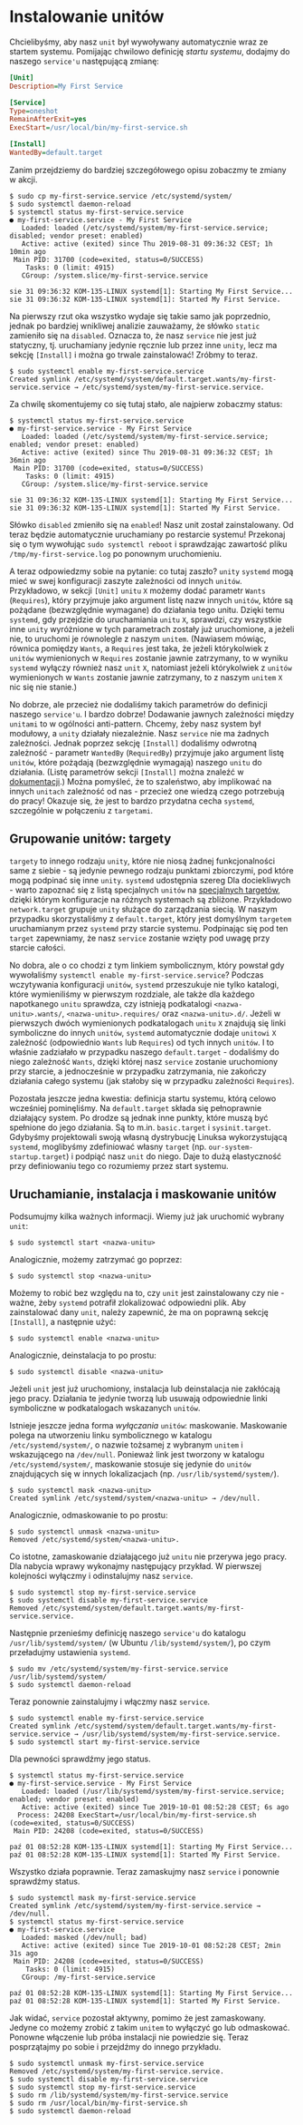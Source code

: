# Instalowanie unitów

Chcielibyśmy, aby nasz `unit` był wywoływany automatycznie wraz ze startem systemu. Pomijając chwilowo definicję _startu systemu_, dodajmy do naszego `service'u` następującą zmianę:

```ini
[Unit]
Description=My First Service

[Service]
Type=oneshot
RemainAfterExit=yes
ExecStart=/usr/local/bin/my-first-service.sh

[Install]
WantedBy=default.target
```

Zanim przejdziemy do bardziej szczegółowego opisu zobaczmy te zmiany w akcji.

```console
$ sudo cp my-first-service.service /etc/systemd/system/
$ sudo systemctl daemon-reload
$ systemctl status my-first-service.service
● my-first-service.service - My First Service
   Loaded: loaded (/etc/systemd/system/my-first-service.service; disabled; vendor preset: enabled)
   Active: active (exited) since Thu 2019-08-31 09:36:32 CEST; 1h 10min ago
 Main PID: 31700 (code=exited, status=0/SUCCESS)
    Tasks: 0 (limit: 4915)
   CGroup: /system.slice/my-first-service.service

sie 31 09:36:32 KOM-135-LINUX systemd[1]: Starting My First Service...
sie 31 09:36:32 KOM-135-LINUX systemd[1]: Started My First Service.
```

Na pierwszy rzut oka wszystko wydaje się takie samo jak poprzednio, jednak po bardziej wnikliwej analizie zauważamy, że słówko `static` zamieniło się na `disabled`. Oznacza to, że nasz `service` nie jest już statyczny, tj. uruchamiany jedynie ręcznie lub przez inne `unity`, lecz ma sekcję `[Install]` i można go trwale zainstalować! Zróbmy to teraz.

```console
$ sudo systemctl enable my-first-service.service
Created symlink /etc/systemd/system/default.target.wants/my-first-service.service → /etc/systemd/system/my-first-service.service.
```

Za chwilę skomentujemy co się tutaj stało, ale najpierw zobaczmy status:

```console
$ systemctl status my-first-service.service
● my-first-service.service - My First Service
   Loaded: loaded (/etc/systemd/system/my-first-service.service; enabled; vendor preset: enabled)
   Active: active (exited) since Thu 2019-08-31 09:36:32 CEST; 1h 36min ago
 Main PID: 31700 (code=exited, status=0/SUCCESS)
    Tasks: 0 (limit: 4915)
   CGroup: /system.slice/my-first-service.service

sie 31 09:36:32 KOM-135-LINUX systemd[1]: Starting My First Service...
sie 31 09:36:32 KOM-135-LINUX systemd[1]: Started My First Service.
```

Słówko `disabled` zmieniło się na `enabled`! Nasz unit został zainstalowany. Od teraz będzie automatycznie uruchamiany po restarcie systemu! Przekonaj się o tym wywołując `sudo systemctl reboot` i sprawdzając zawartość pliku `/tmp/my-first-service.log` po ponownym uruchomieniu.

A teraz odpowiedzmy sobie na pytanie: co tutaj zaszło? `unity` `systemd` mogą mieć w swej konfiguracji zaszyte zależności od innych `unitów`. Przykładowo, w sekcji `[Unit]` `unitu` `X` możemy dodać parametr `Wants` (`Requires`), który przyjmuje jako argument listę nazw innych `unitów`, które są pożądane (bezwzględnie wymagane) do działania tego unitu. Dzięki temu `systemd`, gdy przejdzie do uruchamiania `unitu` `X`, sprawdzi, czy wszystkie inne `unity` wyróżnione w tych parametrach zostały już uruchomione, a jeżeli nie, to uruchomi je równolegle z naszym `unitem`. (Nawiasem mówiąc, równica pomiędzy `Wants`, a `Requires` jest taka, że jeżeli którykolwiek z `unitów` wymienionych w `Requires` zostanie jawnie zatrzymany, to w wyniku `systemd` wyłączy również nasz `unit` `X`, natomiast jeżeli którykolwiek z `unitów` wymienionych w `Wants` zostanie jawnie zatrzymany, to z naszym `unitem` `X` nic się nie stanie.)

No dobrze, ale przecież nie dodaliśmy takich parametrów do definicji naszego `service'u`. I bardzo dobrze! Dodawanie jawnych zależności między `unitami` to w ogólności anti-pattern. Chcemy, żeby nasz system był modułowy, a `unity` działały niezależnie. Nasz `service` nie ma żadnych zależności. Jednak poprzez sekcję `[Install]` dodaliśmy odwrotną zależność - parametr `WantedBy` (`RequiredBy`) przyjmuje jako argument listę `unitów`, które pożądają (bezwzględnie wymagają) naszego `unitu` do działania. (Listę parametrów sekcji `[Install]` można znaleźć w [dokumentacji](https://www.freedesktop.org/software/systemd/man/systemd.unit.html#%5BInstall%5D%20Section%20Options).) Można pomyśleć, że to szaleństwo, aby implikować na innych `unitach` zależność od nas - przecież one wiedzą czego potrzebują do pracy! Okazuje się, że jest to bardzo przydatna cecha `systemd`, szczególnie w połączeniu z `targetami`.

## Grupowanie unitów: targety

`targety` to innego rodzaju `unity`, które nie niosą żadnej funkcjonalności same z siebie - są jedynie pewnego rodzaju punktami zbiorczymi, pod które mogą podpinać się inne `unity`. `systemd` udostępnia szereg Dla dociekliwych - warto zapoznać się z listą specjalnych `unitów` na [specjalnych targetów](https://www.freedesktop.org/software/systemd/man/systemd.special.html), dzięki którym konfiguracje na różnych systemach są zbliżone. Przykładowo `network.target` grupuje `unity` służące do zarządzania siecią. W naszym przypadku skorzystaliśmy z `default.target`, który jest domyślnym `targetem` uruchamianym przez `systemd` przy starcie systemu. Podpinając się pod ten `target` zapewniamy, że nasz `service` zostanie wzięty pod uwagę przy starcie całości.

No dobra, ale o co chodzi z tym linkiem symbolicznym, który powstał gdy wywołaliśmy `systemctl enable my-first-service.service`? Podczas wczytywania konfiguracji `unitów`, `systemd` przeszukuje nie tylko katalogi, które wymieniliśmy w pierwszym rozdziale, ale także dla każdego napotkanego `unitu` sprawdza, czy istnieją podkatalogi `<nazwa-unitu>.wants/`, `<nazwa-unitu>.requires/` oraz `<nazwa-unitu>.d/`. Jeżeli w pierwszych dwóch wymienionych podkatalogach `unitu` `X` znajdują się linki symboliczne do innych `unitów`, `systemd` automatycznie dodaje `unitowi` `X` zależność (odpowiednio `Wants` lub `Requires`) od tych innych `unitów`. I to właśnie zadziałało w przypadku naszego `default.target` - dodaliśmy do niego zależność `Wants`, dzięki której nasz `service` zostanie uruchomiony przy starcie, a jednocześnie w przypadku zatrzymania, nie zakończy działania całego systemu (jak stałoby się w przypadku zależności `Requires`).

Pozostała jeszcze jedna kwestia: definicja startu systemu, którą celowo wcześniej pominęliśmy. Na `default.target` składa się pełnoprawnie działający system. Po drodze są jednak inne punkty, które muszą być spełnione do jego działania. Są to m.in. `basic.target` i `sysinit.target`. Gdybyśmy projektowali swoją własną dystrybucję Linuksa wykorzystującą `systemd`, moglibyśmy zdefiniować własny `target` (np. `our-system-startup.target`) i podpiąć nasz `unit` do niego. Daje to dużą elastyczność przy definiowaniu tego co rozumiemy przez start systemu.

## Uruchamianie, instalacja i maskowanie unitów

Podsumujmy kilka ważnych informacji. Wiemy już jak uruchomić wybrany `unit`:

```console
$ sudo systemctl start <nazwa-unitu>
```

Analogicznie, możemy zatrzymać go poprzez:

```console
$ sudo systemctl stop <nazwa-unitu>
```

Możemy to robić bez względu na to, czy `unit` jest zainstalowany czy nie - ważne, żeby `systemd` potrafił zlokalizować odpowiedni plik. Aby zainstalować dany `unit`, należy zapewnić, że ma on poprawną sekcję `[Install]`, a następnie użyć:

```console
$ sudo systemctl enable <nazwa-unitu>
```

Analogicznie, deinstalacja to po prostu:

```console
$ sudo systemctl disable <nazwa-unitu>
```

Jeżeli `unit` jest już uruchomiony, instalacja lub deinstalacja nie zakłócają jego pracy. Działania te jedynie tworzą lub usuwają odpowiednie linki symboliczne w podkatalogach wskazanych `unitów`.

Istnieje jeszcze jedna forma _wyłączania_ `unitów`: maskowanie. Maskowanie polega na utworzeniu linku symbolicznego w katalogu `/etc/systemd/system/`, o nazwie tożsamej z wybranym `unitem` i wskazującego na `/dev/null`. Ponieważ link jest tworzony w katalogu `/etc/systemd/system/`, maskowanie stosuje się jedynie do `unitów` znajdujących się w innych lokalizacjach (np. `/usr/lib/systemd/system/`).

```console
$ sudo systemctl mask <nazwa-unitu>
Created symlink /etc/systemd/system/<nazwa-unitu> → /dev/null.
```

Analogicznie, odmaskowanie to po prostu:

```console
$ sudo systemctl unmask <nazwa-unitu>
Removed /etc/systemd/system/<nazwa-unitu>.
```

Co istotne, zamaskowanie działającego już `unitu` nie przerywa jego pracy. Dla nabycia wprawy wykonajmy następujący przykład. W pierwszej kolejności wyłączmy i odinstalujmy nasz `service`.

```console
$ sudo systemctl stop my-first-service.service
$ sudo systemctl disable my-first-service.service
Removed /etc/systemd/system/default.target.wants/my-first-service.service.
```

Następnie przenieśmy definicję naszego `service'u` do katalogu `/usr/lib/systemd/system/` (w Ubuntu `/lib/systemd/system/`), po czym przeładujmy ustawienia `systemd`.

```console
$ sudo mv /etc/systemd/system/my-first-service.service /usr/lib/systemd/system/
$ sudo systemctl daemon-reload
```

Teraz ponownie zainstalujmy i włączmy nasz `service`.

```console
$ sudo systemctl enable my-first-service.service
Created symlink /etc/systemd/system/default.target.wants/my-first-service.service → /usr/lib/systemd/system/my-first-service.service.
$ sudo systemctl start my-first-service.service
```

Dla pewności sprawdźmy jego status.

```console
$ systemctl status my-first-service.service
● my-first-service.service - My First Service
   Loaded: loaded (/usr/lib/systemd/system/my-first-service.service; enabled; vendor preset: enabled)
   Active: active (exited) since Tue 2019-10-01 08:52:28 CEST; 6s ago
  Process: 24208 ExecStart=/usr/local/bin/my-first-service.sh (code=exited, status=0/SUCCESS)
 Main PID: 24208 (code=exited, status=0/SUCCESS)

paź 01 08:52:28 KOM-135-LINUX systemd[1]: Starting My First Service...
paź 01 08:52:28 KOM-135-LINUX systemd[1]: Started My First Service.
```

Wszystko działa poprawnie. Teraz zamaskujmy nasz `service` i ponownie sprawdźmy status.

```console
$ sudo systemctl mask my-first-service.service
Created symlink /etc/systemd/system/my-first-service.service → /dev/null.
$ systemctl status my-first-service.service
● my-first-service.service
   Loaded: masked (/dev/null; bad)
   Active: active (exited) since Tue 2019-10-01 08:52:28 CEST; 2min 31s ago
 Main PID: 24208 (code=exited, status=0/SUCCESS)
    Tasks: 0 (limit: 4915)
   CGroup: /my-first-service.service

paź 01 08:52:28 KOM-135-LINUX systemd[1]: Starting My First Service...
paź 01 08:52:28 KOM-135-LINUX systemd[1]: Started My First Service.
```

Jak widać, `service` pozostał aktywny, pomimo że jest zamaskowany. Jedyne co możemy zrobić z takim `unitem` to wyłączyć go lub odmaskować. Ponowne włączenie lub próba instalacji nie powiedzie się. Teraz posprzątajmy po sobie i przejdźmy do innego przykładu.

```console
$ sudo systemctl unmask my-first-service.service
Removed /etc/systemd/system/my-first-service.service.
$ sudo systemctl disable my-first-service.service
$ sudo systemctl stop my-first-service.service
$ sudo rm /lib/systemd/system/my-first-service.service
$ sudo rm /usr/local/bin/my-first-service.sh
$ sudo systemctl daemon-reload
```
